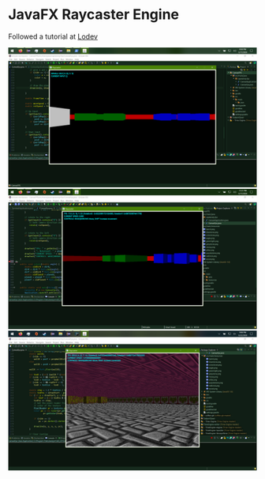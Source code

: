 # JavaFX Raycaster Engine

Followed a tutorial at [Lodev](https://lodev.org/cgtutor/raycasting.html)


![TestImage](test.png)
![TestImage2](test2.png)
![TestImage3](test3.png)
